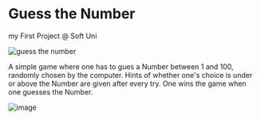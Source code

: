 # Guess the Number
my First Project @ Soft Uni 

![guess the number](https://user-images.githubusercontent.com/122853075/213916197-c84d985c-4652-49bf-a1dd-6b4c7a6ad333.jpg)

A simple game where one has to gues a Number between 1 and 100, randomly chosen by the computer.
Hints of whether one's choice is under or above the Number are given after every try.
One wins the game when one guesses the Number.

![image](https://user-images.githubusercontent.com/122853075/213916443-80bf3e4a-7799-4f02-9b94-ead98f7addfd.png)

